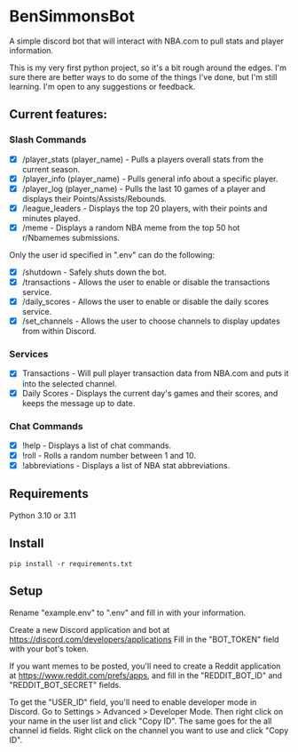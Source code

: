 # BenSimmonsBot
A simple discord bot that will interact with NBA.com to pull stats and player information.

This is my very first python project, so it's a bit rough around the edges. I'm sure there are better ways to do some of the things I've done, but I'm still learning. I'm open to any suggestions or feedback.
## Current features:
### Slash Commands
- [x] /player_stats (player_name) - Pulls a players overall stats from the current season.
- [x] /player_info (player_name) - Pulls general info about a specific player.
- [x] /player_log (player_name) - Pulls the last 10 games of a player and displays their Points/Assists/Rebounds.
- [x] /league_leaders - Displays the top 20 players, with their points and minutes played.
- [x] /meme - Displays a random NBA meme from the top 50 hot r/Nbamemes submissions.

Only the user id specified in ".env" can do the following:
- [x] /shutdown - Safely shuts down the bot.
- [x] /transactions - Allows the user to enable or disable the transactions service.
- [x] /daily_scores - Allows the user to enable or disable the daily scores service.
- [x] /set_channels - Allows the user to choose channels to display updates from within Discord.

### Services
- [x] Transactions - Will pull player transaction data from NBA.com and puts it into the selected channel.
- [x] Daily Scores - Displays the current day's games and their scores, and keeps the message up to date.

### Chat Commands
- [x] !help - Displays a list of chat commands.
- [x] !roll - Rolls a random number between 1 and 10.
- [x] !abbreviations - Displays a list of NBA stat abbreviations.

## Requirements
Python 3.10 or 3.11

## Install
`pip install -r requirements.txt`

## Setup
Rename "example.env" to ".env" and fill in with your information.

Create a new Discord application and bot at https://discord.com/developers/applications
Fill in the "BOT_TOKEN" field with your bot's token.

If you want memes to be posted, you'll need to create a Reddit application at https://www.reddit.com/prefs/apps, and fill in the "REDDIT_BOT_ID" and "REDDIT_BOT_SECRET" fields.

To get the "USER_ID" field, you'll need to enable developer mode in Discord. Go to Settings > Advanced > Developer Mode. Then right click on your name in the user list and click "Copy ID". The same goes for the all channel id fields. Right click on the channel you want to use and click "Copy ID".